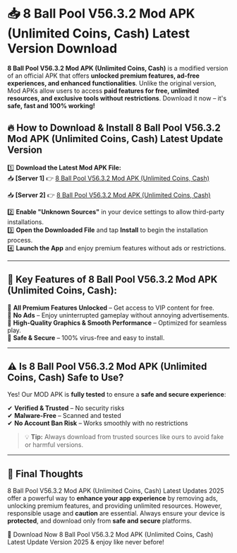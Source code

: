 # 📥 8 Ball Pool V56.3.2 Mod APK (Unlimited Coins, Cash) Latest Version Download

**8 Ball Pool V56.3.2 Mod APK (Unlimited Coins, Cash)** is a modified version of an official APK that offers **unlocked premium features, ad-free experiences, and enhanced functionalities**. Unlike the original version, Mod APKs allow users to access **paid features for free, unlimited resources, and exclusive tools without restrictions**. Download it now – it's **safe, fast and 100% working!**

## 🔥 **How to Download & Install 8 Ball Pool V56.3.2 Mod APK (Unlimited Coins, Cash) Latest Update Version**

1️⃣ **Download the Latest Mod APK File:**  
📥 **[Server 1]** 👉 [8 Ball Pool V56.3.2 Mod APK (Unlimited Coins, Cash)](https://hapymods.com?title=8+Ball+Pool+V56.3.2+Mod+APK+(Unlimited+Coins,+Cash))

📥 **[Server 2]** 👉 [8 Ball Pool V56.3.2 Mod APK (Unlimited Coins, Cash)](https://hapymods.com?title=8+Ball+Pool+V56.3.2+Mod+APK+(Unlimited+Coins,+Cash))

2️⃣ **Enable "Unknown Sources"** in your device settings to allow third-party installations.  
3️⃣ **Open the Downloaded File** and tap **Install** to begin the installation process.  
4️⃣ **Launch the App** and enjoy premium features without ads or restrictions.

---

## 🌟 **Key Features of 8 Ball Pool V56.3.2 Mod APK (Unlimited Coins, Cash):**
 
🔽 **All Premium Features Unlocked** – Get access to VIP content for free.  
🔽 **No Ads** – Enjoy uninterrupted gameplay without annoying advertisements.  
🔽 **High-Quality Graphics & Smooth Performance** – Optimized for seamless play.  
🔽 **Safe & Secure** – 100% virus-free and easy to install.  

---

## ⚠️ **Is 8 Ball Pool V56.3.2 Mod APK (Unlimited Coins, Cash) Safe to Use?**

Yes! Our MOD APK is **fully tested** to ensure a **safe and secure experience**:

✔ **Verified & Trusted** – No security risks  
✔ **Malware-Free** – Scanned and tested  
✔ **No Account Ban Risk** – Works smoothly with no restrictions

> 💡 **Tip:** Always download from trusted sources like ours to avoid fake or harmful versions.

---

## 📌 **Final Thoughts**
 
8 Ball Pool V56.3.2 Mod APK (Unlimited Coins, Cash) Latest Updates 2025 offer a powerful way to **enhance your app experience** by removing ads, unlocking premium features, and providing unlimited resources. However, responsible usage and **caution** are essential. Always ensure your device is **protected**, and download only from **safe and secure** platforms.  

🔽 Download Now 8 Ball Pool V56.3.2 Mod APK (Unlimited Coins, Cash) Latest Update Version 2025 & enjoy like never before!